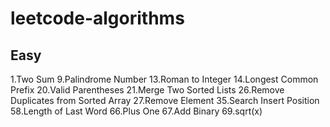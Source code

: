 # leetcode-algorithms

## Easy

1.Two Sum
9.Palindrome Number
13.Roman to Integer
14.Longest Common Prefix
20.Valid Parentheses
21.Merge Two Sorted Lists
26.Remove Duplicates from Sorted Array
27.Remove Element
35.Search Insert Position
58.Length of Last Word
66.Plus One
67.Add Binary
69.sqrt(x)
